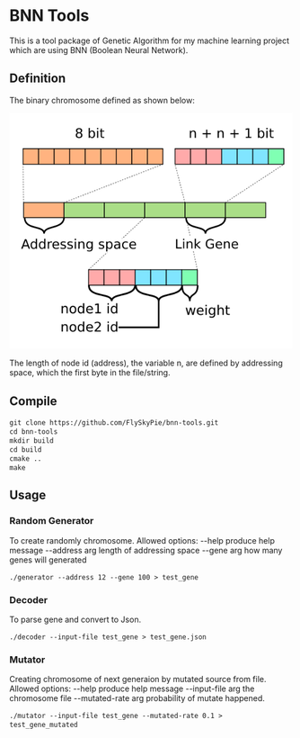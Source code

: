 BNN Tools
===

This is a tool package of Genetic Algorithm  for my machine learning project which are using BNN (Boolean Neural Network).

Definition
---

The binary chromosome defined as shown below:

![](./img/spec-binary-chromosome.png)

The length of node id (address), the variable n, are defined by addressing space, which the first byte in the file/string.

Compile
---
```shell
git clone https://github.com/FlySkyPie/bnn-tools.git
cd bnn-tools
mkdir build
cd build
cmake ..
make
```

Usage
---
### Random Generator
To create randomly chromosome.
Allowed options:
  --help                produce help message
  --address arg         length of addressing space
  --gene arg            how many genes will generated

```shell
./generator --address 12 --gene 100 > test_gene
```

### Decoder
To parse gene and convert to Json.
```shell
./decoder --input-file test_gene > test_gene.json
```

### Mutator
Creating chromosome of next generaion by mutated source from file.
Allowed options:
  --help                produce help message
  --input-file arg      the chromosome file
  --mutated-rate arg    probability of mutate happened.

```shell
./mutator --input-file test_gene --mutated-rate 0.1 > test_gene_mutated
```
